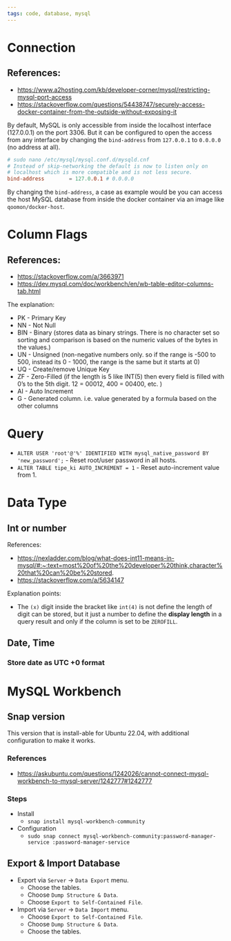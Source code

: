 ```yaml
---
tags: code, database, mysql
---
```


# Connection
## References:
- https://www.a2hosting.com/kb/developer-corner/mysql/restricting-mysql-port-access
- https://stackoverflow.com/questions/54438747/securely-access-docker-container-from-the-outside-without-exposing-it

By default, MySQL is only accessible from inside the localhost interface (127.0.0.1) on the port 3306. But it can be configured to open the access from any interface by changing the `bind-address` from `127.0.0.1` to `0.0.0.0` (no address at all).
```conf
# sudo nano /etc/mysql/mysql.conf.d/mysqld.cnf
# Instead of skip-networking the default is now to listen only on
# localhost which is more compatible and is not less secure.
bind-address		= 127.0.0.1 # 0.0.0.0
```

By changing the `bind-address`, a case as example would be you can access the host MySQL database from inside the docker container via an image like `qoomon/docker-host`.

# Column Flags
## References:
- https://stackoverflow.com/a/3663971
- https://dev.mysql.com/doc/workbench/en/wb-table-editor-columns-tab.html

The explanation:
- PK - Primary Key
- NN - Not Null
- BIN - Binary (stores data as binary strings. There is no character set so sorting and comparison is based on the numeric values of the bytes in the values.)
- UN - Unsigned (non-negative numbers only. so if the range is -500 to 500, instead its 0 - 1000, the range is the same but it starts at 0)
- UQ - Create/remove Unique Key
- ZF - Zero-Filled (if the length is 5 like INT(5) then every field is filled with 0’s to the 5th digit. 12 = 00012, 400 = 00400, etc. )
- AI - Auto Increment
- G - Generated column. i.e. value generated by a formula based on the other columns

# Query
- `ALTER USER 'root'@'%' IDENTIFIED WITH mysql_native_password BY 'new_password';` - Reset root/user password in all hosts.
- `ALTER TABLE tipe_ki AUTO_INCREMENT = 1` - Reset auto-increment value from 1.

# Data Type
## Int or number
References:
- https://nexladder.com/blog/what-does-int11-means-in-mysql/#:~:text=most%20of%20the%20developer%20think,character%20that%20can%20be%20stored.
- https://stackoverflow.com/a/5634147

Explanation points:
- The `(x)` digit inside the bracket like `int(4)` is not define the length of digit can be stored, but it just a number to define the **display length** in a query result and only if the column is set to be `ZEROFILL`. 

## Date, Time
### Store date as UTC +0 format

# MySQL Workbench
## Snap version

This version that is install-able for Ubuntu 22.04, with additional configuration to make it works.

### References
- https://askubuntu.com/questions/1242026/cannot-connect-mysql-workbench-to-mysql-server/1242777#1242777

### Steps
- Install
	- `snap install mysql-workbench-community`
- Configuration
	- `sudo snap connect mysql-workbench-community:password-manager-service :password-manager-service`

## Export & Import Database
- Export via `Server` -> `Data Export` menu.
	- Choose the tables.
	- Choose `Dump Structure & Data`.
	- Choose `Export to Self-Contained File`.
- Import via `Server` -> `Data Import` menu.
	- Choose `Export to Self-Contained File`.
	- Choose `Dump Structure & Data`.
	- Choose the tables.
